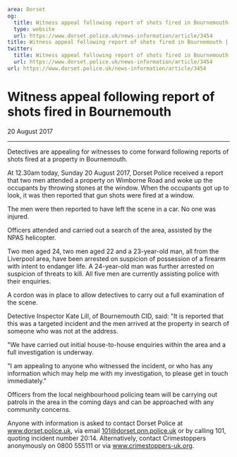 ```yaml
area: Dorset
og:
  title: Witness appeal following report of shots fired in Bournemouth
  type: website
  url: https://www.dorset.police.uk/news-information/article/3454
title: Witness appeal following report of shots fired in Bournemouth |
twitter:
  title: Witness appeal following report of shots fired in Bournemouth
  url: https://www.dorset.police.uk/news-information/article/3454
url: https://www.dorset.police.uk/news-information/article/3454
```

# Witness appeal following report of shots fired in Bournemouth

20 August 2017

* * *

Detectives are appealing for witnesses to come forward following reports of shots fired at a property in Bournemouth.

At 12.30am today, Sunday 20 August 2017, Dorset Police received a report that two men attended a property on Wimborne Road and woke up the occupants by throwing stones at the window. When the occupants got up to look, it was then reported that gun shots were fired at a window.

The men were then reported to have left the scene in a car. No one was injured.

Officers attended and carried out a search of the area, assisted by the NPAS helicopter.

Two men aged 24, two men aged 22 and a 23-year-old man, all from the Liverpool area, have been arrested on suspicion of possession of a firearm with intent to endanger life. A 24-year-old man was further arrested on suspicion of threats to kill. All five men are currently assisting police with their enquiries.

A cordon was in place to allow detectives to carry out a full examination of the scene.

Detective Inspector Kate Lill, of Bournemouth CID, said: "It is reported that this was a targeted incident and the men arrived at the property in search of someone who was not at the address.

"We have carried out initial house-to-house enquiries within the area and a full investigation is underway.

"I am appealing to anyone who witnessed the incident, or who has any information which may help me with my investigation, to please get in touch immediately."

Officers from the local neighbourhood policing team will be carrying out patrols in the area in the coming days and can be approached with any community concerns.

Anyone with information is asked to contact Dorset Police at www.dorset.police.uk, via email 101@dorset.pnn.police.uk or by calling 101, quoting incident number 20:14. Alternatively, contact Crimestoppers anonymously on 0800 555111 or via www.crimestoppers-uk.org.
